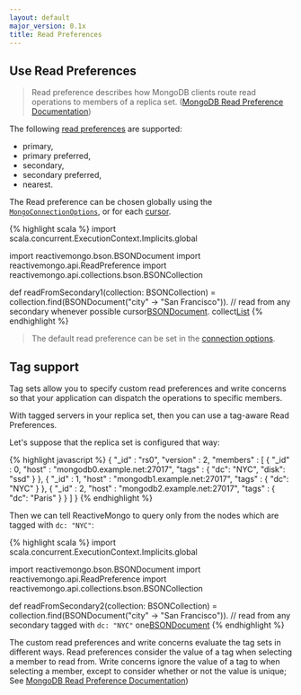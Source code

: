 ```yaml
---
layout: default
major_version: 0.1x
title: Read Preferences
---
```


## Use Read Preferences

> Read preference describes how MongoDB clients route read operations to members of a replica set. ([MongoDB Read Preference Documentation](http://docs.mongodb.org/manual/core/read-preference/))

The following [read preferences](../../api/reactivemongo/api/ReadPreference) are supported:

- primary, 
- primary preferred, 
- secondary, 
- secondary preferred,
- nearest.

The Read preference can be chosen globally using the [`MongoConnectionOptions`](../../api/reactivemongo/api/MongoConnectionOptions), or for each [cursor](../../api/reactivemongo/api/collections/GenericQueryBuilder.GenericQueryBuilder#cursor[T](readPreference:reactivemongo.api.ReadPreference,isMongo26WriteOp:Boolean)(implicitreader:GenericQueryBuilder.this.pack.Reader[T],implicitec:scala.concurrent.ExecutionContext,implicitcp:reactivemongo.api.CursorProducer[T]):cp.ProducedCursor).

{% highlight scala %}
import scala.concurrent.ExecutionContext.Implicits.global

import reactivemongo.bson.BSONDocument
import reactivemongo.api.ReadPreference
import reactivemongo.api.collections.bson.BSONCollection

def readFromSecondary1(collection: BSONCollection) = 
  collection.find(BSONDocument("city" -> "San Francisco")).
    // read from any secondary whenever possible
    cursor[BSONDocument](ReadPreference.secondaryPreferred).
    collect[List]()
{% endhighlight %}

> The default read preference can be set in the [connection options](../tutorial/connect-database.html).

## Tag support

Tag sets allow you to specify custom read preferences and write concerns so that your application can dispatch the operations to specific members.

With tagged servers in your replica set, then you can use a tag-aware Read Preferences.

Let's suppose that the replica set is configured that way:

{% highlight javascript %}
{
    "_id" : "rs0",
    "version" : 2,
    "members" : [
             {
                     "_id" : 0,
                     "host" : "mongodb0.example.net:27017",
                     "tags" : {
                             "dc": "NYC",
                             "disk": "ssd"
                     }
             },
             {
                     "_id" : 1,
                     "host" : "mongodb1.example.net:27017",
                     "tags" : {
                             "dc": "NYC"
                     }
             },
             {
                     "_id" : 2,
                     "host" : "mongodb2.example.net:27017",
                     "tags" : {
                             "dc": "Paris"
                     }
             }
     ]
}
{% endhighlight %}

Then we can tell ReactiveMongo to query only from the nodes which are tagged with `dc: "NYC"`:

{% highlight scala %}
import scala.concurrent.ExecutionContext.Implicits.global

import reactivemongo.bson.BSONDocument
import reactivemongo.api.ReadPreference
import reactivemongo.api.collections.bson.BSONCollection

def readFromSecondary2(collection: BSONCollection) = 
  collection.find(BSONDocument("city" -> "San Francisco")).
    // read from any secondary tagged with `dc: "NYC"`
    one[BSONDocument](ReadPreference.secondaryPreferred)
{% endhighlight %}

The custom read preferences and write concerns evaluate the tag sets in different ways. Read preferences consider the value of a tag when selecting a member to read from. Write concerns ignore the value of a tag to when selecting a member, except to consider whether or not the value is unique; See [MongoDB Read Preference Documentation](http://docs.mongodb.org/manual/core/read-preference/#tag-sets))
